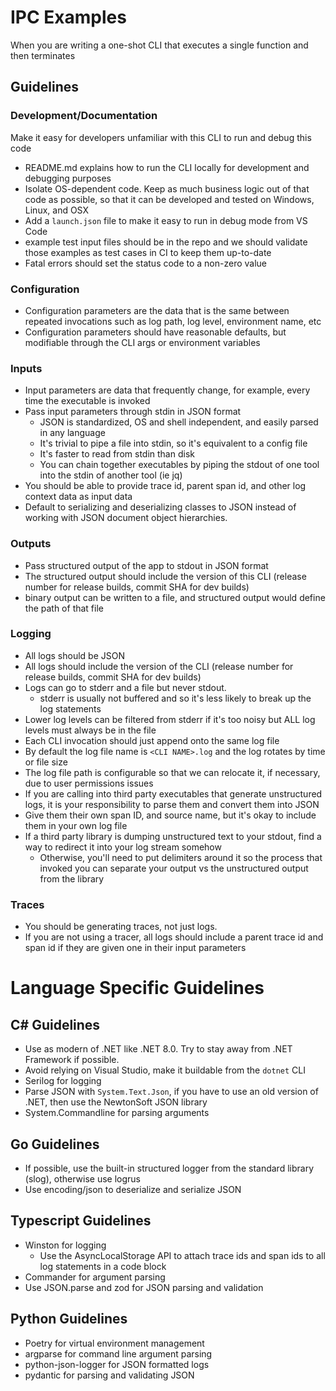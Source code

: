 # IPC Examples

When you are writing a one-shot CLI that executes a single function and then terminates

## Guidelines

### Development/Documentation

Make it easy for developers unfamiliar with this CLI to run and debug this code

 * README.md explains how to run the CLI locally for development and debugging purposes 
 * Isolate OS-dependent code. Keep as much business logic out of that code as possible, so that it can be developed and tested on Windows, Linux, and OSX
 * Add a `launch.json` file to make it easy to run in debug mode from VS Code
 * example test input files should be in the repo and we should validate those examples as test cases in CI to keep them up-to-date
 * Fatal errors should set the status code to a non-zero value

### Configuration

 * Configuration parameters are the data that is the same between repeated invocations such as log path, log level, environment name, etc
 * Configuration parameters should have reasonable defaults, but modifiable through the CLI args or environment variables

### Inputs

 * Input parameters are data that frequently change, for example, every time the executable is invoked
 * Pass input parameters through stdin in JSON format
   * JSON is standardized, OS and shell independent, and easily parsed in any language
   * It's trivial to pipe a file into stdin, so it's equivalent to a config file
   * It's faster to read from stdin than disk
   * You can chain together executables by piping the stdout of one tool into the stdin of another tool (ie jq)
 * You should be able to provide trace id, parent span id, and other log context data as input data
 * Default to serializing and deserializing classes to JSON instead of working with JSON document object hierarchies.

### Outputs

 * Pass structured output of the app to stdout in JSON format
 * The structured output should include the version of this CLI (release number for release builds, commit SHA for dev builds)
 * binary output can be written to a file, and structured output would define the path of that file

### Logging

 * All logs should be JSON
 * All logs should include the version of the CLI (release number for release builds, commit SHA for dev builds)
 * Logs can go to stderr and a file but never stdout.
   * stderr is usually not buffered and so it's less likely to break up the log statements
 * Lower log levels can be filtered from stderr if it's too noisy but ALL log levels must always be in the file
 * Each CLI invocation should just append onto the same log file
 * By default the log file name is `<CLI NAME>.log` and the log rotates by time or file size
 * The log file path is configurable so that we can relocate it, if necessary, due to user permissions issues
  * If you are calling into third party executables that generate unstructured logs, it is your responsibility to parse them and convert them into JSON
  * Give them their own span ID, and source name, but it's okay to include them in your own log file
 * If a third party library is dumping unstructured text to your stdout, find a way to redirect it into your log stream somehow
   * Otherwise, you'll need to put delimiters around it so the process that invoked you can separate your output vs the unstructured output from the library
 
 ### Traces

 * You should be generating traces, not just logs.
 * If you are not using a tracer, all logs should include a parent trace id and span id if they are given one in their input parameters

# Language Specific Guidelines

## C# Guidelines

* Use as modern of .NET like .NET 8.0. Try to stay away from .NET Framework if possible.
* Avoid relying on Visual Studio, make it buildable from the `dotnet` CLI
* Serilog for logging
* Parse JSON with `System.Text.Json`, if you have to use an old version of .NET, then use the NewtonSoft JSON library
* System.Commandline for parsing arguments

## Go Guidelines

* If possible, use the built-in structured logger from the standard library (slog), otherwise use logrus
* Use encoding/json to deserialize and serialize JSON

## Typescript Guidelines

* Winston for logging
  * Use the AsyncLocalStorage API to attach trace ids and span ids to all log statements in a code block
* Commander for argument parsing
* Use JSON.parse and zod for JSON parsing and validation

## Python Guidelines
* Poetry for virtual environment management
* argparse for command line argument parsing
* python-json-logger for JSON formatted logs
* pydantic for parsing and validating JSON